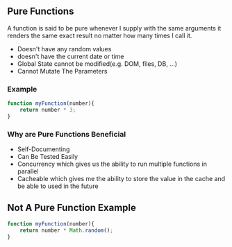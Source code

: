 ## Pure Functions
A function is said to be pure whenever I supply with the same arguments it renders the same exact result
no matter how many times I call it.
- Doesn't have any random values
- doesn't have the current date or time
- Global State cannot be modified(e.g. DOM, files, DB, ...)
- Cannot Mutate The Parameters

### Example
```js
function myFunction(number){
    return number * 3;
}
```

### Why are Pure Functions Beneficial
- Self-Documenting
- Can Be Tested Easily
- Concurrency which gives us the ability to run multiple functions in parallel
- Cacheable which gives me the ability to store the value in the cache and be able to used in the future

## Not A Pure Function Example
```js
function myFunction(number){
    return number * Math.random();
}
```